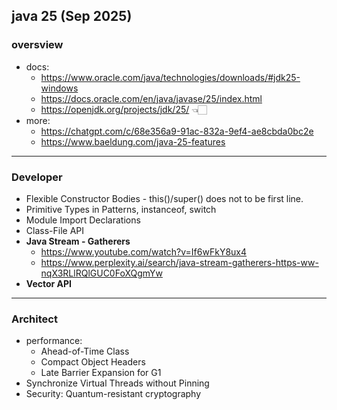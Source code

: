 ## java 25 (Sep 2025)

### oversview
- docs:
  - https://www.oracle.com/java/technologies/downloads/#jdk25-windows
  - https://docs.oracle.com/en/java/javase/25/index.html
  - https://openjdk.org/projects/jdk/25/ 👈🏻
- more:
  - https://chatgpt.com/c/68e356a9-91ac-832a-9ef4-ae8cbda0bc2e
  - https://www.baeldung.com/java-25-features
  
---
### Developer
- Flexible Constructor Bodies - this()/super() does not to be first line.
- Primitive Types in Patterns, instanceof, switch
- Module Import Declarations
- Class-File API
- **Java Stream - Gatherers**
  - https://www.youtube.com/watch?v=If6wFkY8ux4 
  - https://www.perplexity.ai/search/java-stream-gatherers-https-ww-nqX3RLlRQlGUC0FoXQgmYw
- **Vector API**

---
### Architect
- performance:
  - Ahead-of-Time Class
  - Compact Object Headers
  - Late Barrier Expansion for G1
- Synchronize Virtual Threads without Pinning
- Security: Quantum-resistant cryptography

